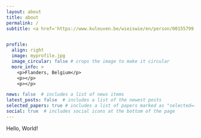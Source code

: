 ```yaml
---
layout: about
title: about
permalink: /
subtitle: <a href='https://www.kuleuven.be/wieiswie/en/person/00155799'>KU Leuven </a> - PostDoc Researcher @ Laboratory for Human Evolutionary Genetics, Leuven, Belgium \n Previously at <a href= 'https://genomics.ut.ee/en'>Institute of Genomics</a> - Doctoral Researcher @ Estonian Biocentre, Tartu, Estonia


profile:
  align: right
  image: myprofile.jpg
  image_circular: false # crops the image to make it circular
  more_info: >
    <p>Flanders, Belgium</p>
    <p></p>
    <p></p>

news: false  # includes a list of news items
latest_posts: false  # includes a list of the newest posts
selected_papers: true # includes a list of papers marked as "selected={true}"
social: true  # includes social icons at the bottom of the page
---
```


Hello, World! 
